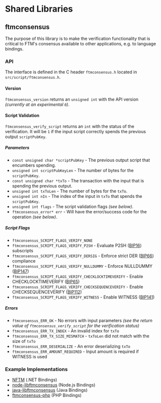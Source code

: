 Shared Libraries
================

## ftmconsensus

The purpose of this library is to make the verification functionality that is critical to FTM's consensus available to other applications, e.g. to language bindings.

### API

The interface is defined in the C header `ftmconsensus.h` located in  `src/script/ftmconsensus.h`.

#### Version

`ftmconsensus_version` returns an `unsigned int` with the API version *(currently at an experimental `0`)*.

#### Script Validation

`ftmconsensus_verify_script` returns an `int` with the status of the verification. It will be `1` if the input script correctly spends the previous output `scriptPubKey`.

##### Parameters
- `const unsigned char *scriptPubKey` - The previous output script that encumbers spending.
- `unsigned int scriptPubKeyLen` - The number of bytes for the `scriptPubKey`.
- `const unsigned char *txTo` - The transaction with the input that is spending the previous output.
- `unsigned int txToLen` - The number of bytes for the `txTo`.
- `unsigned int nIn` - The index of the input in `txTo` that spends the `scriptPubKey`.
- `unsigned int flags` - The script validation flags *(see below)*.
- `ftmconsensus_error* err` - Will have the error/success code for the operation *(see below)*.

##### Script Flags
- `ftmconsensus_SCRIPT_FLAGS_VERIFY_NONE`
- `ftmconsensus_SCRIPT_FLAGS_VERIFY_P2SH` - Evaluate P2SH ([BIP16](https://github.com/bitcoin/bips/blob/master/bip-0016.mediawiki)) subscripts
- `ftmconsensus_SCRIPT_FLAGS_VERIFY_DERSIG` - Enforce strict DER ([BIP66](https://github.com/bitcoin/bips/blob/master/bip-0066.mediawiki)) compliance
- `ftmconsensus_SCRIPT_FLAGS_VERIFY_NULLDUMMY` - Enforce NULLDUMMY ([BIP147](https://github.com/bitcoin/bips/blob/master/bip-0147.mediawiki))
- `ftmconsensus_SCRIPT_FLAGS_VERIFY_CHECKLOCKTIMEVERIFY` - Enable CHECKLOCKTIMEVERIFY ([BIP65](https://github.com/bitcoin/bips/blob/master/bip-0065.mediawiki))
- `ftmconsensus_SCRIPT_FLAGS_VERIFY_CHECKSEQUENCEVERIFY` - Enable CHECKSEQUENCEVERIFY ([BIP112](https://github.com/bitcoin/bips/blob/master/bip-0112.mediawiki))
- `ftmconsensus_SCRIPT_FLAGS_VERIFY_WITNESS` - Enable WITNESS ([BIP141](https://github.com/bitcoin/bips/blob/master/bip-0141.mediawiki))

##### Errors
- `ftmconsensus_ERR_OK` - No errors with input parameters *(see the return value of `ftmconsensus_verify_script` for the verification status)*
- `ftmconsensus_ERR_TX_INDEX` - An invalid index for `txTo`
- `ftmconsensus_ERR_TX_SIZE_MISMATCH` - `txToLen` did not match with the size of `txTo`
- `ftmconsensus_ERR_DESERIALIZE` - An error deserializing `txTo`
- `ftmconsensus_ERR_AMOUNT_REQUIRED` - Input amount is required if WITNESS is used

### Example Implementations
- [NFTM](https://github.com/NicolasDorier/NFTM/blob/master/NFTM/Script.cs#L814) (.NET Bindings)
- [node-libftmconsensus](https://github.com/bitpay/node-libftmconsensus) (Node.js Bindings)
- [java-libftmconsensus](https://github.com/dexX7/java-libftmconsensus) (Java Bindings)
- [ftmconsensus-php](https://github.com/Bit-Wasp/ftmconsensus-php) (PHP Bindings)
